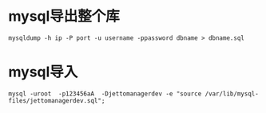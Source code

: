 # mysql导出整个库

```cobol
mysqldump -h ip -P port -u username -ppassword dbname > dbname.sql
```

# mysql导入

```
mysql -uroot  -p123456aA  -Djettomanagerdev -e "source /var/lib/mysql-files/jettomanagerdev.sql";
```

